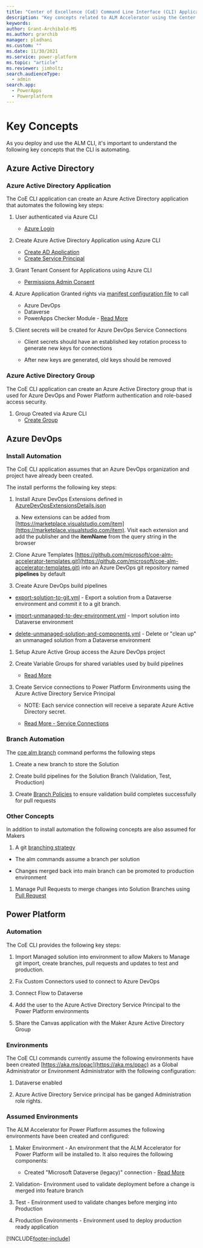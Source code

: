 ```yaml
---
title: "Center of Excellence (CoE) Command Line Interface (CLI) Application Lifecycle Management (ALM) Accelerator key concepts"
description: "Key concepts related to ALM Accelerator using the Center of Excellence (CoE) Command Line Interface (CLI)"
keywords: 
author: Grant-Archibald-MS
ms.author: grarchib
manager: pladhani
ms.custom: ""
ms.date: 11/30/2021
ms.service: power-platform
ms.topic: "article"
ms.reviewer: jimholtz
search.audienceType: 
  - admin
search.app: 
  - PowerApps
  - Powerplatform
---
```



# Key Concepts

As you deploy and use the ALM CLI, it's important to understand the following key concepts that the CLI is automating.

## Azure Active Directory

### Azure Active Directory Application

The CoE CLI application can create an Azure Active Directory application that automates the following key steps:

1. User authenticated via Azure CLI
   - [Azure Login](/cli/azure/reference-index?#az_login)

1. Create Azure Active Directory Application using Azure CLI
   - [Create AD Application](/cli/azure/ad/app?#az_ad_app_create)
   - [Create Service Principal](/cli/azure/ad/sp?#az_ad_sp_create)

1. Grant Tenant Consent for Applications using Azure CLI
   - [Permissions Admin Consent](/cli/azure/ad/app/permission?#az_ad_app_permission_admin_consent)

1. Azure Application Granted rights via [manifest configuration file](https://github.com/microsoft/coe-starter-kit/blob/main/coe-cli/config/manifest.json) to call
   - Azure DevOps
   - Dataverse
   - PowerApps Checker Module - [Read More](/powershell/powerapps/get-started-powerapps-checker)

1. Client secrets will be created for Azure DevOps Service Connections

   - Client secrets should have an established key rotation process to generate new keys for connections

   - After new keys are generated, old keys should be removed

### Azure Active Directory Group

The CoE CLI application can create an Azure Active Directory group that is used for Azure DevOps and Power Platform authentication and role-based access security.

1. Group Created via Azure CLI
   - [Create Group](/cli/azure/ad/group?#az_ad_group_create)

## Azure DevOps

### Install Automation

The CoE CLI application assumes that an Azure DevOps organization and project have already been created.

The install performs the following key steps:

1. Install Azure DevOps Extensions defined in [AzureDevOpsExtensionsDetails.json](https://github.com/microsoft/coe-starter-kit/blob/main/coe-cli/config/AzureDevOpsExtensionsDetails.json)

   a. New extensions can be added from [https://marketplace.visualstudio.com/item](https://marketplace.visualstudio.com/item). Visit each extension and add the publisher and the **itemName** from the query string in the browser

1. Clone Azure Templates [https://github.com/microsoft/coe-alm-accelerator-templates.git](https://github.com/microsoft/coe-alm-accelerator-templates.git) into an Azure DevOps git repository named **pipelines** by default

1. Create Azure DevOps build pipelines
  
- [export-solution-to-git.yml](https://github.com/microsoft/coe-alm-accelerator-templates/blob/main/Pipelines/export-solution-to-git.yml) - Export a solution from a Dataverse environment and commit it to a git branch.

- [import-unmanaged-to-dev-environment.yml](https://github.com/microsoft/coe-alm-accelerator-templates/blob/main/Pipelines/import-unmanaged-to-dev-environment.yml) - Import solution into Dataverse environment

- [delete-unmanaged-solution-and-components.yml](https://github.com/microsoft/coe-alm-accelerator-templates/blob/main/Pipelines/delete-unmanaged-solution-and-components.yml) - Delete or "clean up" an unmanaged solution from a Dataverse environment

1. Setup Azure Active Group access the Azure DevOps project

1. Create Variable Groups for shared variables used by build pipelines

   - [Read More](/azure/devops/pipelines/library/variable-groups)

1. Create Service connections to Power Platform Environments using the Azure Active Directory Service Principal

   - NOTE: Each service connection will receive a separate Azure Active Directory secret.

   - [Read More - Service Connections](/azure/devops/pipelines/library/service-endpoints)

### Branch Automation

The [coe alm branch](./maker-setup.md#maker-create-solution) command performs the following steps

1. Create a new branch to store the Solution

1. Create build pipelines for the Solution Branch (Validation, Test, Production)

1. Create [Branch Policies](/azure/devops/repos/git/branch-policies-overview) to ensure validation build completes successfully for pull requests

### Other Concepts

In addition to install automation the following concepts are also assumed for Makers

1. A git [branching strategy](./branching-and-merging.md)

- The alm commands assume a branch per solution

- Changes merged back into main branch can be promoted to production environment

1. Manage Pull Requests to merge changes into Solution Branches using [Pull Request](/azure/devops/repos/git/pull-requests)

## Power Platform

### Automation

The CoE CLI provides the following key steps:

1. Import Managed solution into environment to allow Makers to Manage git import, create branches, pull requests and updates to test and production.

1. Fix Custom Connectors used to connect to Azure DevOps

1. Connect Flow to Dataverse

1. Add the user to the Azure Active Directory Service Principal to the Power Platform environments

1. Share the Canvas application with the Maker Azure Active Directory Group

### Environments

The CoE CLI commands currently assume the following environments have been created [https://aka.ms/ppac](https://aka.ms/ppac) as a Global Administrator or Environment Administrator with the following configuration:

1. Dataverse enabled

1. Azure Active Directory Service principal has be ganged Administration role rights.

### Assumed Environments

The ALM Accelerator for Power Platform assumes the following environments have been created and configured:

1. Maker Environment - An environment that the ALM Accelerator for Power Platform will be installed to. It also requires the following components:

   - Created "Microsoft Dataverse (legacy)" connection - [Read More](./before-you-start.md#maker-environment-dataverse)

1. Validation- Environment used to validate deployment before a change is merged into feature branch

1. Test - Environment used to validate changes before merging into Production

1. Production Environments - Environment used to deploy production ready application

[!INCLUDE[footer-include](../../../../includes/footer-banner.md)]
